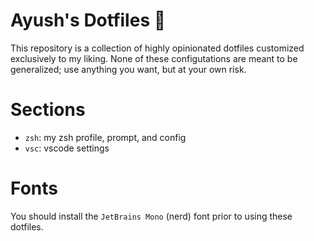 # Ayush's Dotfiles 🔧

This repository is a collection of highly opinionated dotfiles customized exclusively to my liking. None of these configutations are meant to be generalized; use anything you want, but at your own risk.

# Sections

- `zsh`: my zsh profile, prompt, and config
- `vsc`: vscode settings

# Fonts

You should install the `JetBrains Mono` (nerd) font prior to using these dotfiles.
